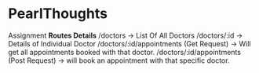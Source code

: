 # PearlThoughts
Assignment
 **Routes Details**
 /doctors -> List Of All Doctors
 /doctors/:id -> Details of Individual Doctor
 /doctors/:id/appointments (Get Request) -> Will get all appointments booked with that doctor.
 /doctors/:id/appointments (Post Request) -> will book an appointment with that specific doctor.
